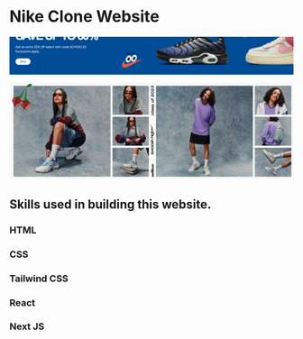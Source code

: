 # Nike Clone Website

![Alt text](nike-clone-web.png)

## Skills used in building this website.

### HTML

### CSS

### Tailwind CSS

### React

### Next JS
